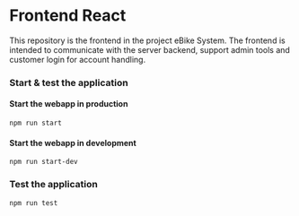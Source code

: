# Frontend React

This repository is the frontend in the project eBike System.
The frontend is intended to communicate with the server backend, support admin tools and customer login for account handling.

### Start & test the application

#### Start the webapp in production
```
npm run start
```

#### Start the webapp in development
```
npm run start-dev
```

### Test the application
```
npm run test
```